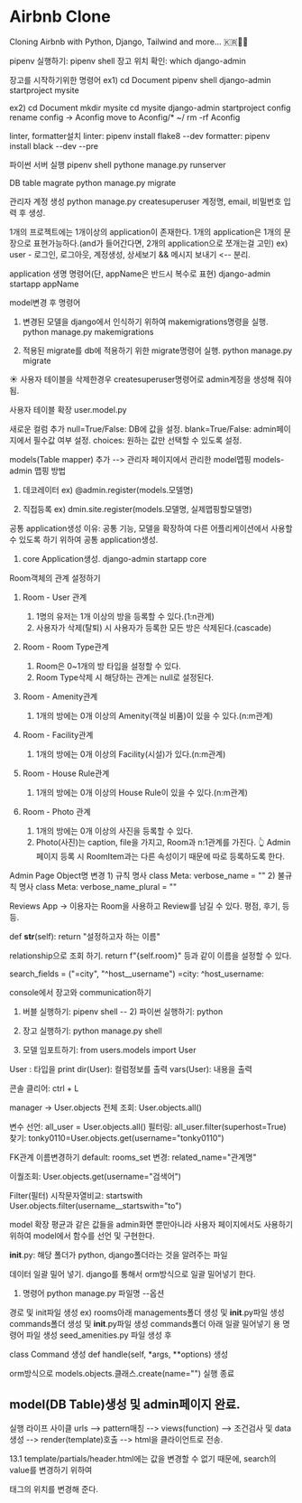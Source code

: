# Airbnb Clone

Cloning Airbnb with Python, Django, Tailwind and more... 🇰🇷💖🐍

pipenv 실행하기: pipenv shell
장고 위치 확인: which django-admin

장고를 시작하기위한 명령어
ex1) 
    cd Document
    pipenv shell
    django-admin startproject mysite

ex2)
    cd Document
    mkdir mysite
    cd mysite
    django-admin startproject config
    rename config -> Aconfig
    move to Aconfig/* ~/
    rm -rf Aconfig


linter, formatter설치
linter: pipenv install flake8 --dev
formatter: pipenv install black --dev --pre

파이썬 서버 실행
    pipenv shell
    pythone manage.py runserver

DB table magrate
    python manage.py migrate

관리자 계정 생성
    python manage.py createsuperuser
    계정명, email, 비밀번호 입력 후 생성.

1개의 프로젝트에는 1개이상의 application이 존재한다.
1개의 application은 1개의 문장으로 표현가능하다.(and가 들어간다면, 2개의 application으로 쪼개는걸 고민)
ex) user - 로그인, 로그아웃, 계정생성, 상세보기 && 메시지 보내기 <-- 분리.

application 생명 명령어(단, appName은 반드시 복수로 표현)
    django-admin startapp appName

model변경 후 명령어
1) 변경된 모델을 django에서 인식하기 위하여 makemigrations명령을 실행.
    python manage.py makemigrations

2) 적용된 migrate를 db에 적용하기 위한 migrate명령어 실행.
    python manage.py migrate

 ☀︎ 사용자 테이블을 삭제한경우 createsuperuser명령어로 admin계정을 생성해 줘야됨.

사용자 테이블 확장
user.model.py

새로운 컬럼 추가
null=True/False: DB에 값을 설정.
blank=True/False: admin페이지에서 필수값 여부 설정.
choices: 원하는 값만 선택할 수 있도록 설정.


models(Table mapper) 추가 --> 관리자 페이지에서 관리한 model맵핑
models-admin 맵핑 방법
1) 데코레이터
    ex)
    @admin.register(models.모델명)

2) 직접등록
    ex)
    dmin.site.register(models.모델명, 실제맵핑할모델명)

공통 application생성
이유: 공통 기능, 모델을 확장하여 다른 어플리케이션에서 사용할 수 있도록 하기 위하여 공통 application생성.
1) core Application생성.
django-admin startapp core


Room객체의 관계 설정하기
1. Room - User 관계
    1) 1명의 유저는 1개 이상의 방을 등록할 수 있다.(1:n관계)
    2) 사용자가 삭제(탈퇴) 시 사용자가 등록한 모든 방은 삭제된다.(cascade)

2. Room - Room Type관계
    1) Room은 0~1개의 방 타입을 설정할 수 있다.
    2) Room Type삭제 시 해당하는 관계는 null로 설정된다.

3. Room - Amenity관계
    1) 1개의 방에는 0개 이상의 Amenity(객실 비품)이 있을 수 있다.(n:m관계)

4. Room - Facility관계
    1) 1개의 방에는 0개 이상의 Facility(시설)가 있다.(n:m관계)

5. Room - House Rule관계
    1) 1개의 방에는 0개 이상의 House Rule이 있을 수 있다.(n:m관계)

6. Room - Photo 관계
    1) 1개의 방에는 0개 이상의 사진을 등록할 수 있다.
    2) Photo(사진)는 caption, file을 가지고, Room과 n:1관계를 가진다.
    👆 Admin 페이지 등록 시 RoomItem과는 다른 속성이기 때문에 따로 등록하도록 한다.


Admin Page Object명 변경
    1) 규칙 명사
        class Meta:
            verbose_name = ""
    2) 불규칙 명사
        class Meta:
            verbose_name_plural = ""


Reviews App
-> 이용자는 Room을 사용하고 Review를 남길 수 있다.
    평점, 후기, 등등.

def __str__(self):
    return "설정하고자 하는 이름"

relationship으로 조회 하기.
    return f"{self.room}" 등과 같이 이름을 설정할 수 있다.
    

search_fields = ("=city", "^host__username")
=city:
^host_username:


console에서 장고와 communication하기
1) 버블 실행하기: pipenv shell
-- 2) 파이썬 실행하기: python
3) 장고 실행하기: python manage.py shell

4) 모델 임포트하기: from users.models import User

User : 타입을 print
dir(User): 컬럼정보를 출력
vars(User): 내용을 출력

콘솔 클리어: ctrl + L

manager -> User.objects
전체 조회: User.objects.all()

변수 선언: all_user = User.objects.all()
필터링: all_user.filter(superhost=True)
찾기: tonky0110=User.objects.get(username="tonky0110")

FK관계 이름변경하기
default: rooms_set
변경: related_name="관계명"

이퀄조회: User.objects.get(username="검색어")

Filter(필터)
시작문자열비교: startswith
User.objects.filter(username__startswith="to")


model 확장
평균과 같은 값들을 admin화면 뿐만아니라 사용자 페이지에서도 사용하기 위하여 model에서 함수를 선언 및 구현한다.


__init__.py: 해당 폴더가 python, django폴더라는 것을 알려주는 파일


데이터 일괄 밀어 넣기.
django를 통해서 orm방식으로 일괄 밀어넣기 한다.
1) 명령어
python manage.py 파일명 --옵션

경로 및 init파일 생성
ex) 
rooms아래 managements폴더 생성 및 __init__.py파일 생성
commands폴더 생성 및 __init__.py파일 생성
commands폴더 아래 일괄 밀어넣기 용 명령어 파일 생성
seed_amenities.py 파일 생성 후

class Command 생성
def handle(self, *args, **options) 생성

orm방식으로
models.objects.클래스.create(name="") 실행
종료


model(DB Table)생성 및 admin페이지 완료.
--------------------------------------------------------------------------------------------------------------

실행 라이프 사이클
urls --> pattern매칭 --> views(function) --> 조건검사 및 data생성 --> render(template)호출 --> html을 클라이언트로 전송.



13.1 template/partials/header.html에는 값을 변경할 수 없기 때문에,
search의 value를 변경하기 위하여 <form>태그의 위치를 변경해 준다.
